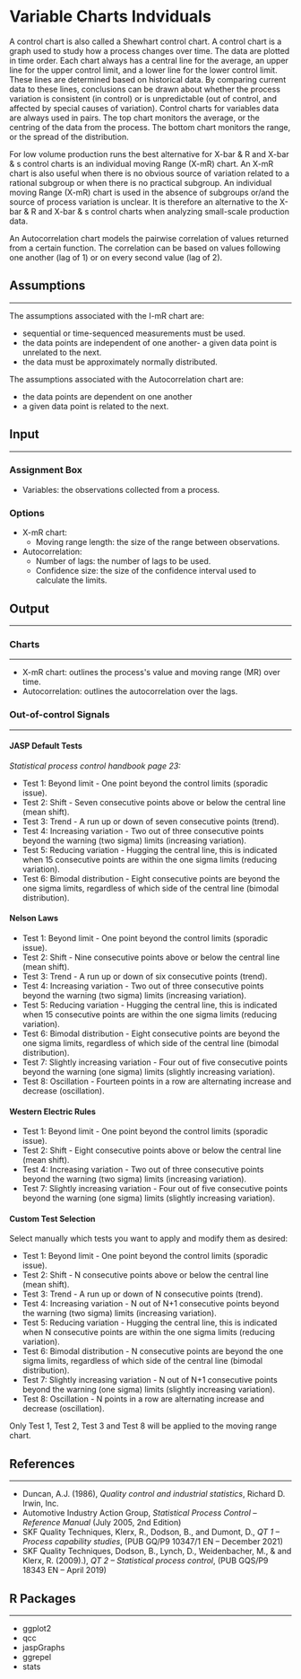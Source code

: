Variable Charts Indviduals
==========================
A control chart is also called a Shewhart control chart.  A control chart is a graph used to study how a process changes over time. The data are plotted in time order. Each chart always has a central line for the average, an upper line for the upper control limit, and a lower line for the lower control limit. These lines are determined based on historical data. By comparing current data to these lines, conclusions can be drawn about whether the process variation is consistent (in control) or is unpredictable (out of control, and affected by special causes of variation). Control charts for variables data are always used in pairs. The top chart monitors the average, or the centring of the data from the process. The bottom chart monitors the range, or the spread of the distribution.

For low volume production runs the best alternative for X-bar & R and X-bar & s control charts is an individual moving Range (X-mR) chart. 
An X-mR chart is also useful when there is no obvious source of variation related to a rational subgroup or when there is no practical subgroup.
An individual moving Range (X-mR) chart is used in the absence of subgroups or/and the source of process variation is unclear. It is therefore an alternative to the X-bar & R and X-bar & s control charts when analyzing small-scale production data.

An Autocorrelation chart models the pairwise correlation of values returned from a certain function. The correlation can be based on values following one another (lag of 1) or
on every second value (lag of 2).

## Assumptions 
-------
The assumptions associated with the I-mR chart are: 
- sequential or time-sequenced measurements must be used. 
- the data points are independent of one another- a given data point is unrelated to the next. 
- the data must be approximately normally distributed. 

The assumptions associated with the Autocorrelation chart are:
- the data points are dependent on one another
- a given data point is related to the next. 

## Input
-------
### Assignment Box 
- Variables: the observations collected from a process.  

### Options
- X-mR chart:
  - Moving range length: the size of the range between observations. 
- Autocorrelation:
  - Number of lags: the number of lags to be used.
  - Confidence size: the size of the confidence interval used to calculate the limits. 

## Output
-------
### Charts
-------
- X-mR chart: outlines the process's value and moving range (MR) over time.
- Autocorrelation: outlines the autocorrelation over the lags. 

### Out-of-control Signals 
-------

#### JASP Default Tests
_Statistical process control handbook page 23:_

- Test 1: Beyond limit - One point beyond the control limits (sporadic issue).
- Test 2: Shift - Seven consecutive points above or below the central line (mean shift).
- Test 3: Trend - A run up or down of seven consecutive points (trend).
- Test 4: Increasing variation - Two out of three consecutive points beyond the warning (two sigma) limits (increasing variation).
- Test 5: Reducing variation - Hugging the central line, this is indicated when 15 consecutive points are within the one sigma limits (reducing variation).
- Test 6: Bimodal distribution - Eight consecutive points are beyond the one sigma limits, regardless of which side of the central line (bimodal distribution).

#### Nelson Laws
- Test 1: Beyond limit - One point beyond the control limits (sporadic issue).
- Test 2: Shift - Nine consecutive points above or below the central line (mean shift).
- Test 3: Trend - A run up or down of six consecutive points (trend).
- Test 4: Increasing variation - Two out of three consecutive points beyond the warning (two sigma) limits (increasing variation).
- Test 5: Reducing variation - Hugging the central line, this is indicated when 15 consecutive points are within the one sigma limits (reducing variation).
- Test 6: Bimodal distribution - Eight consecutive points are beyond the one sigma limits, regardless of which side of the central line (bimodal distribution).
- Test 7: Slightly increasing variation - Four out of five consecutive points beyond the warning (one sigma) limits (slightly increasing variation).
- Test 8: Oscillation - Fourteen points in a row are alternating increase and decrease (oscillation).

#### Western Electric Rules
- Test 1: Beyond limit - One point beyond the control limits (sporadic issue).
- Test 2: Shift - Eight consecutive points above or below the central line (mean shift).
- Test 4: Increasing variation - Two out of three consecutive points beyond the warning (two sigma) limits (increasing variation).
- Test 7: Slightly increasing variation - Four out of five consecutive points beyond the warning (one sigma) limits (slightly increasing variation).

#### Custom Test Selection
Select manually which tests you want to apply and modify them as desired:

- Test 1: Beyond limit - One point beyond the control limits (sporadic issue).
- Test 2: Shift - N consecutive points above or below the central line (mean shift).
- Test 3: Trend - A run up or down of N consecutive points (trend).
- Test 4: Increasing variation - N out of N+1 consecutive points beyond the warning (two sigma) limits (increasing variation).
- Test 5: Reducing variation - Hugging the central line, this is indicated when N consecutive points are within the one sigma limits (reducing variation).
- Test 6: Bimodal distribution - N consecutive points are beyond the one sigma limits, regardless of which side of the central line (bimodal distribution).
- Test 7: Slightly increasing variation - N out of N+1 consecutive points beyond the warning (one sigma) limits (slightly increasing variation).
- Test 8: Oscillation - N points in a row are alternating increase and decrease (oscillation).

Only Test 1, Test 2, Test 3 and Test 8 will be applied to the moving range chart.


## References 
-------
- Duncan, A.J. (1986), *Quality control and industrial statistics*, Richard D. Irwin, Inc.
- Automotive Industry Action Group, *Statistical Process Control – Reference Manual* (July 2005, 2nd Edition)
-	SKF Quality Techniques, Klerx, R., Dodson, B., and Dumont, D., *QT 1 – Process capability studies*, (PUB GQ/P9 10347/1 EN – December 2021)
-	SKF Quality Techniques, Dodson, B., Lynch, D., Weidenbacher, M., & and Klerx, R. (2009).), *QT 2 – Statistical process control*, (PUB GQS/P9 18343 EN – April 2019)


## R Packages
-------
- ggplot2
- qcc
- jaspGraphs
- ggrepel
- stats